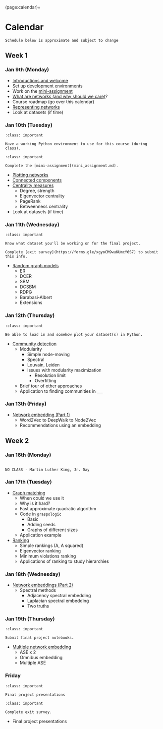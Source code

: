 (page:calendar)=
# Calendar 
```{note}
Schedule below is approximate and subject to change
```

## Week 1
### Jan 9th (Monday)
- [Introductions and welcome](https://bdpedigo.github.io/networks-course/welcome.html)
- Set up [development environments](python.md)
- Work on the [mini-assignment](mini_assignment.md)
- [What are networks (and why should we care)](https://bdpedigo.github.io/networks-course/what_are_networks.html)?
- Course roadmap (go over this calendar)
- [Representing networks](representing_networks.ipynb)
- Look at datasets (if time)

### Jan 10th (Tuesday)

```{admonition} Due during class
:class: important

Have a working Python environment to use for this course (during class).
```

```{admonition} Due end of day
:class: important

Complete the [mini-assignment](mini_assignment.md).
```
- [Plotting networks](plotting_networks.ipynb)
- [Connected components](connected_components.ipynb)
- [Centrality measures](centrality.ipynb)
   - Degree, strength
   - Eigenvector centrality
   - PageRank
   - Betweenness centrality
- Look at datasets (if time)

### Jan 11th (Wednesday)
```{admonition} Due during class
:class: important

Know what dataset you'll be working on for the final project.

Complete [exit survey](https://forms.gle/xgyoCM9wuKUmcY6S7) to submit this info.
```

- [Random graph models](random_graphs.ipynb)
   - ER
   - DCER
   - SBM
   - DCSBM
   - RDPG
   - Barabasi-Albert
   - Extensions


### Jan 12th (Thursday)

```{admonition} Due during class
:class: important

Be able to load in and somehow plot your dataset(s) in Python.
```

- [Community detection](community_detection.ipynb)
   - Modularity
     - Simple node-moving
     - Spectral
     - Louvain, Leiden
     - Issues with modularity maximization
       - Resolution limit
       - Overfitting
   - Brief tour of other approaches
   - Application to finding communities in ___


### Jan 13th (Friday)
- [Network embedding (Part 1)](embedding.ipynb)
   - Word2Vec to DeepWalk to Node2Vec
   - Recommendations using an embedding 

## Week 2
### Jan 16th (Monday)

```{warning}

NO CLASS - Martin Luther King, Jr. Day

```


### Jan 17th (Tuesday)
- [Graph matching](graph_matching.ipynb)
   - When could we use it 
   - Why is it hard?
   - Fast approximate quadratic algorithm
   - Code in `graspologic`
     - Basic
     - Adding seeds
     - Graphs of different sizes
   - Application example
- [Ranking](ranking.ipynb)
  - Simple rankings (A, A squared)
  - Eigenvector ranking
  - Minimum violations ranking
  - Applications of ranking to study hierarchies

### Jan 18th (Wednesday)
- [Network embeddings (Part 2)](embedding.ipynb)
  - Spectral methods
    - Adjacency spectral embedding
    - Laplacian spectral embedding
    - Two truths

### Jan 19th (Thursday)

```{admonition} Due by beginning of class
:class: important

Submit final project notebooks.
```

- [Multiple network embedding](multiple_embedding.ipynb)
   - ASE x 2 
   - Omnibus embedding
   - Multiple ASE

### Friday
```{admonition} Due in class
:class: important

Final project presentations
```

```{admonition} Due by end of day
:class: important

Complete exit survey.
```

- Final project presentations


<!-- 
- [One-sample testing (external link)](https://docs.neurodata.io/maggot_connectome/feedforwardness_data.html)
  - [Example of COVID effects on organizational communication from MSFT](http://116.203.245.78/studii/sars-cov-2/2104.00641.pdf) 
- [Two-sample testing (external link)](https://docs.neurodata.io/bilateral-connectome/nmc.pdf)
  - Code and more info can be found [here](https://github.com/neurodata/bilateral-connectome).
- [Network kernels](https://ysig.github.io/GraKeL/0.1a8/classes.html#kernels) -->
<!-- ### Topics we didn't get to
- Clustering embeddings
- Graph neural networks + supervised embeddings -->